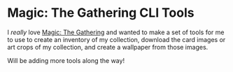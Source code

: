 # Magic: The Gathering CLI Tools

I *really* love [Magic: The Gathering](https://en.wikipedia.org/wiki/Magic:_The_Gathering) and wanted to make a set of tools for me to use to create an inventory of my collection, download the card images or art crops of my collection, and create a wallpaper from those images.

Will be adding more tools along the way!
